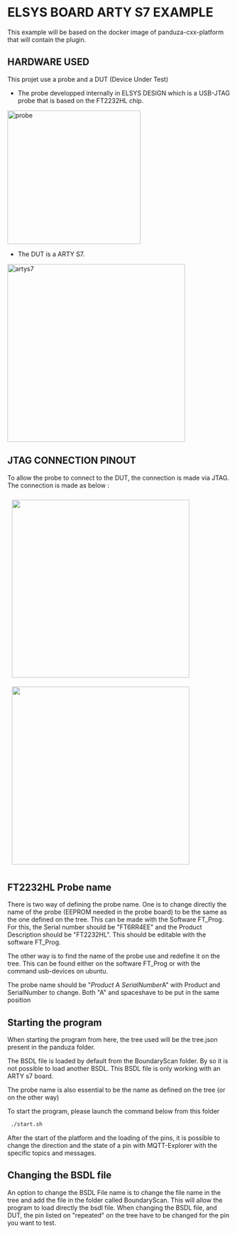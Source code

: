 # ELSYS BOARD ARTY S7 EXAMPLE

This example will be based on the docker image of panduza-cxx-platform that will contain the plugin.

## HARDWARE USED

This projet use a probe and a DUT (Device Under Test)

- The probe developped internally in ELSYS DESIGN which is a USB-JTAG probe that is based on the FT2232HL chip.

<img src="https://user-images.githubusercontent.com/37267717/188599593-9532414c-c7d0-4548-92b6-b0a76b735fec.jpg" width="300" alt="probe"/>

- The DUT is a ARTY S7.

<img src="https://user-images.githubusercontent.com/37267717/188600452-3a18e156-d57f-4ab8-8e3e-116c5a209357.jpg" alt="artys7" width="400"/>

## JTAG CONNECTION PINOUT

To allow the probe to connect to the DUT, the connection is made via JTAG.
The connection is made as below :

<img src="https://user-images.githubusercontent.com/37267717/189347706-711e7679-fd5f-46aa-90f1-2e2b8b343668.jpg" width="400" style="margin:10px" /> <img src="https://user-images.githubusercontent.com/37267717/189347876-f6a7096a-ca11-4add-ae23-10463189eb2f.jpg" width="400" style="margin:10px" />

## FT2232HL Probe name

There is two way of defining the probe name. One is to change directly the name of the probe (EEPROM needed in the probe board) to be the same as the one defined on the tree. This can be made with the Software FT_Prog.
For this, the Serial number should be "FT6RR4EE" and the Product Description should be "FT2232HL".
This should be editable with the software FT_Prog.

The other way is to find the name of the probe use and redefine it on the tree. This can be found either on the software FT_Prog or with the command usb-devices on ubuntu.

The probe name should be "*Product* A *SerialNumber*A" with Product and SerialNumber to change. Both "A" and spaceshave to be put in the same position 

## Starting the program

When starting the program from here, the tree used will be the tree.json present in the panduza folder.

The BSDL file is loaded by default from the BoundaryScan folder. By so it is not possible to load another BSDL.
This BSDL file is only working with an ARTY s7 board. 

The probe name is also essential to be the name as defined on the tree (or on the other way)


To start the program, please launch the command below from this folder

```sh
 ./start.sh
```

After the start of the platform and the loading of the pins, it is possible to change the direction and the state of a pin with MQTT-Explorer with the specific topics and messages.

## Changing the BSDL file

An option to change the BSDL File name is to change the file name in the tree and add the file in the folder called BoundaryScan. This will allow the program to load directly the bsdl file.
When changing the BSDL file, and DUT, the pin listed on "repeated" on the tree have to be changed for the pin you want to test.
